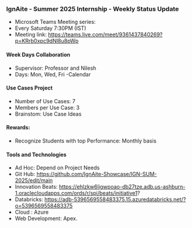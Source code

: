 ### IgnAite - Summer 2025 Internship - Weekly Status Update
- Microsoft Teams Meeting series:
- Every Saturday 7:30PM (IST)
- Meeting link: https://teams.live.com/meet/9361437840269?p=KRrb0xpc9dNl8u8pWp

#### Week Days Collaboration
- Supervisor: Professor and Nilesh
- Days: Mon, Wed, Fri
-Calendar

#### Use Cases Project
- Number of Use Cases: 7
- Members per Use Case: 3
- Brainstom: Use Case Ideas

#### Rewards:
- Recognize Students with top Performance: Monthly basis

#### Tools and Technologies
- Ad Hoc: Depend on Project Needs
- Git Hub: https://github.com/IgnAite-Showcase/IGN-SUM-2025/edit/main
- Innovation Beats: https://ehlzkw6ligwpoao-db27tze.adb.us-ashburn-1.oraclecloudapps.com/ords/r/spi/beats/initiative1?
- Databricks: https://adb-5396569558483375.15.azuredatabricks.net/?o=5396569558483375
- Cloud : Azure
- Web Development: Apex.
